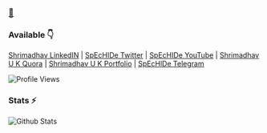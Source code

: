 ### [👋](https://telegram.dog/SpEcHlDe)

<!--
**SpEcHiDe/SpEcHiDe** is a ✨ _special_ ✨ repository because its `README.md` (this file) appears on your GitHub profile.

Here are some ideas to get you started:

- 🔭 I’m currently working on ...
- 🌱 I’m currently learning ...
- 👯 I’m looking to collaborate on ...
- 🤔 I’m looking for help with ...
- 💬 Ask me about ...
- 📫 How to reach me: ...
- 😄 Pronouns: ...
- ⚡ Fun fact: ...
-->

### Available 👇

[Shrimadhav LinkedIN](https://www.linkedin.com/in/shrimadhav/) | [SpEcHIDe Twitter](https://twitter.com/SpEcHiDe) | [SpEcHIDe YouTube](https://www.youtube.com/c/SpEcHIDe) | [Shrimadhav U K Quora](https://www.quora.com/profile/Shrimadhav-Unnikrishnan-Kuruvanthody) | [Shrimadhav U K Portfolio](https://www.shrimadhavuk.me) | [SpEcHlDe Telegram](https://telegram.dog/SpEcHlDe)


![Profile Views](https://hits.seeyoufarm.com/api/count/incr/badge.svg?url=https://github.com/spechide/&title=Profile%20Views)


### Stats ⚡️

![Github Stats](https://github-readme-stats.vercel.app/api?username=SpEcHIDe&show_icons=true&title_color=333&icon_color=333&include_all_commits=true&theme=onedark&cache_seconds=86400)
